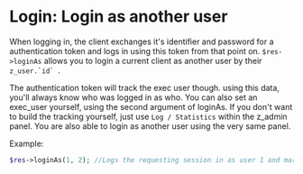 # Login: Login as another user
When logging in, the client exchanges it's identifier and password for a authentication token and logs in using this token from that point on. `$res->loginAs` allows you to login a current client as another user by their ```z_user.`id` ```. 

The authentication token will track the exec user though. using this data, you'll always know who was logged in as who. You can also set an exec_user yourself, using the second argument of loginAs. If you don't want to build the tracking yourself, just use `Log / Statistics` within the z_admin panel. You are also able to login as another user using the very same panel.

Example:
```php
$res->loginAs(1, 2); //Logs the requesting session in as user 1 and marks the real user as 2.
```